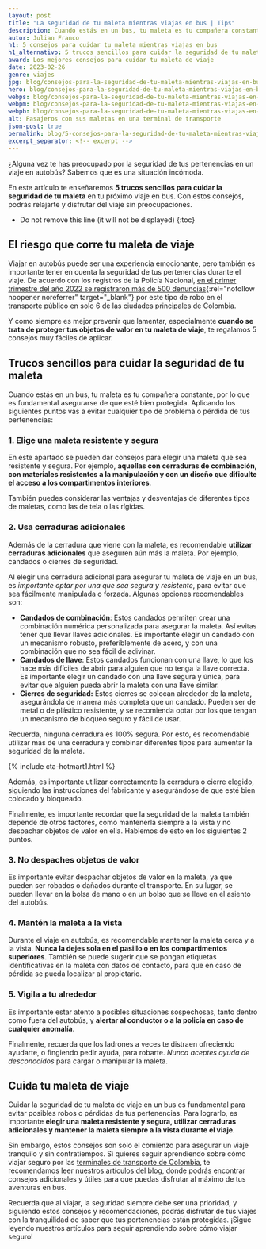 ```yaml
---
layout: post
title: "La seguridad de tu maleta mientras viajas en bus | Tips"
description: Cuando estás en un bus, tu maleta es tu compañera constante, por lo que es fundamental asegurarse de que esté bien protegida. Mira estos consejos útiles.
autor: Julian Franco
h1: 5 consejos para cuidar tu maleta mientras viajas en bus
h1_alternativo: 5 trucos sencillos para cuidar la seguridad de tu maleta
award: Los mejores consejos para cuidar tu maleta de viaje
date: 2023-02-26
genre: viajes
jpg: blog/consejos-para-la-seguridad-de-tu-maleta-mientras-viajas-en-bus.jpg
hero: blog/consejos-para-la-seguridad-de-tu-maleta-mientras-viajas-en-bus.webp
webps: blog/consejos-para-la-seguridad-de-tu-maleta-mientras-viajas-en-bus-376.webp
webpm: blog/consejos-para-la-seguridad-de-tu-maleta-mientras-viajas-en-bus-600.webp
webpb: blog/consejos-para-la-seguridad-de-tu-maleta-mientras-viajas-en-bus-800.webp
alt: Pasajeros con sus maletas en una terminal de transporte
json-post: true
permalink: blog/5-consejos-para-la-seguridad-de-tu-maleta-mientras-viajas-en-bus
excerpt_separator: <!-- excerpt -->
---
```

¿Alguna vez te has preocupado por la seguridad de tus pertenencias en un viaje en autobús? Sabemos que es una situación incómoda.
<!-- excerpt -->

En este artículo te enseñaremos **5 trucos sencillos para cuidar la seguridad de tu maleta** en tu próximo viaje en bus. Con estos consejos, podrás relajarte y disfrutar del viaje sin preocupaciones.

* Do not remove this line (it will not be displayed)
{:toc}

## El riesgo que corre tu maleta de viaje

Viajar en autobús puede ser una experiencia emocionante, pero también es importante tener en cuenta la seguridad de tus pertenencias durante el viaje. De acuerdo con los registros de la Policía Nacional, [en el primer trimestre del año 2022 se registraron más de 500 denuncias](https://www.portafolio.co/economia/hurto-en-transporte-publico-un-delito-que-se-expande-en-las-ciudades-530869){:rel="nofollow noopener noreferrer" target="_blank"} por este tipo de robo en el transporte público en solo 6 de las ciudades principales de Colombia.

Y como siempre es mejor prevenir que lamentar, especialmente **cuando se trata de proteger tus objetos de valor en tu maleta de viaje**, te regalamos 5 consejos muy fáciles de aplicar.

## Trucos sencillos para cuidar la seguridad de tu maleta

Cuando estás en un bus, tu maleta es tu compañera constante, por lo que es fundamental asegurarse de que esté bien protegida. Aplicando los siguientes puntos vas a evitar cualquier tipo de problema o pérdida de tus pertenencias:

### 1. Elige una maleta resistente y segura

En este apartado se pueden dar consejos para elegir una maleta que sea resistente y segura. Por ejemplo, **aquellas con cerraduras de combinación, con materiales resistentes a la manipulación y con un diseño que dificulte el acceso a los compartimentos interiores**.

También puedes considerar las ventajas y desventajas de diferentes tipos de maletas, como las de tela o las rígidas.

### 2. Usa cerraduras adicionales

Además de la cerradura que viene con la maleta, es recomendable **utilizar cerraduras adicionales** que aseguren aún más la maleta. Por ejemplo, candados o cierres de seguridad.

Al elegir una cerradura adicional para asegurar tu maleta de viaje en un bus, es *importante optar por una que sea segura y resistente*, para evitar que sea fácilmente manipulada o forzada. Algunas opciones recomendables son:

* **Candados de combinación**: Estos candados permiten crear una combinación numérica personalizada para asegurar la maleta. Así evitas tener que llevar llaves adicionales. Es importante elegir un candado con un mecanismo robusto, preferiblemente de acero, y con una combinación que no sea fácil de adivinar.
* **Candados de llave**: Estos candados funcionan con una llave, lo que los hace más difíciles de abrir para alguien que no tenga la llave correcta. Es importante elegir un candado con una llave segura y única, para evitar que alguien pueda abrir la maleta con una llave similar.
* **Cierres de seguridad:** Estos cierres se colocan alrededor de la maleta, asegurándola de manera más completa que un candado. Pueden ser de metal o de plástico resistente, y se recomienda optar por los que tengan un mecanismo de bloqueo seguro y fácil de usar.

Recuerda, ninguna cerradura es 100% segura. Por esto, es recomendable utilizar más de una cerradura y combinar diferentes tipos para aumentar la seguridad de la maleta.

{% include cta-hotmart1.html %}

Además, es importante utilizar correctamente la cerradura o cierre elegido, siguiendo las instrucciones del fabricante y asegurándose de que esté bien colocado y bloqueado.

Finalmente, es importante recordar que la seguridad de la maleta también depende de otros factores, como mantenerla siempre a la vista y no despachar objetos de valor en ella. Hablemos de esto en los siguientes 2 puntos.

### 3. No despaches objetos de valor

Es importante evitar despachar objetos de valor en la maleta, ya que pueden ser robados o dañados durante el transporte. En su lugar, se pueden llevar en la bolsa de mano o en un bolso que se lleve en el asiento del autobús.

### 4. Mantén la maleta a la vista

Durante el viaje en autobús, es recomendable mantener la maleta cerca y a la vista. **Nunca la dejes sola en el pasillo o en los compartimentos superiores**. También se puede sugerir que se pongan etiquetas identificativas en la maleta con datos de contacto, para que en caso de pérdida se pueda localizar al propietario.

### 5. Vigila a tu alrededor

Es importante estar atento a posibles situaciones sospechosas, tanto dentro como fuera del autobús, y **alertar al conductor o a la policía en caso de cualquier anomalía**.

Finalmente, recuerda que los ladrones a veces te distraen ofreciendo ayudarte, o fingiendo pedir ayuda, para robarte. *Nunca aceptes ayuda de desconocidos* para cargar o manipular la maleta.

## Cuida tu maleta de viaje

Cuidar la seguridad de tu maleta de viaje en un bus es fundamental para evitar posibles robos o pérdidas de tus pertenencias. Para lograrlo, es importante **elegir una maleta resistente y segura, utilizar cerraduras adicionales y mantener la maleta siempre a la vista durante el viaje**.

Sin embargo, estos consejos son solo el comienzo para asegurar un viaje tranquilo y sin contratiempos. Si quieres seguir aprendiendo sobre cómo viajar seguro por las [terminales de transporte de Colombia]({{'terminales-de-colombia'|relative_url}} "Terminales de transporte"), te recomendamos leer [nuestros artículos del blog]({{'blog'|relative_url}} "Blog de terminalesdetransporte.com"), donde podrás encontrar consejos adicionales y útiles para que puedas disfrutar al máximo de tus aventuras en bus.

Recuerda que al viajar, la seguridad siempre debe ser una prioridad, y siguiendo estos consejos y recomendaciones, podrás disfrutar de tus viajes con la tranquilidad de saber que tus pertenencias están protegidas. ¡Sigue leyendo nuestros artículos para seguir aprendiendo sobre cómo viajar seguro!
